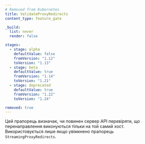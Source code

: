 ```yaml
---
# Removed from Kubernetes
title: ValidateProxyRedirects
content_type: feature_gate

_build:
  list: never
  render: false

stages:
  - stage: alpha
    defaultValue: false
    fromVersion: "1.12"
    toVersion: "1.13"
  - stage: beta
    defaultValue: true
    fromVersion: "1.14"
    toVersion: "1.21"
  - stage: deprecated
    defaultValue: true
    fromVersion: "1.22"
    toVersion: "1.24"

removed: true
---
```

Цей прапорець визначає, чи повинен сервер API перевіряти, що перенаправлення виконуються тільки на той самий хост. Використовується лише якщо увімкнено прапорець `StreamingProxyRedirects`.
